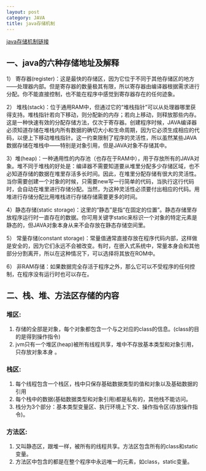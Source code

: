 ```yaml
---
layout: post
category: JAVA
title: java存储机制
---
```


[java存储机制链接](https://www.cnblogs.com/zyj-bozhou/p/6723863.html)

## 一、java的六种存储地址及解释

1） 寄存器(register)：这是最快的存储区，因为它位于不同于其他存储区的地方——处理器内部。但是寄存器的数量极其有限，所以寄存器由编译器根据需求进行分配。你不能直接控制，也不能在程序中感觉到寄存器存在的任何迹象。
   
2） 堆栈(stack)：位于通用RAM中，但通过它的“堆栈指针”可以从处理器哪里获得支持。堆栈指针若向下移动，则分配新的内存；若向上移动，则释放那些内存。这是一种快速有效的分配存储方法，仅次于寄存器。创建程序时候，JAVA编译器必须知道存储在堆栈内所有数据的确切大小和生命周期，因为它必须生成相应的代码，以便上下移动堆栈指针。这一约束限制了程序的灵活性，所以虽然某些JAVA数据存储在堆栈中——特别是对象引用，但是JAVA对象不存储其中。  

3）堆(heap)：一种通用性的内存池（也存在于RAM中），用于存放所有的JAVA对象。堆不同于堆栈的好处是：编译器不需要知道要从堆里分配多少存储区域，也不必知道存储的数据在堆里存活多长时间。因此，在堆里分配存储有很大的灵活性。当你需要创建一个对象的时候，只需要new写一行简单的代码，当执行这行代码时，会自动在堆里进行存储分配。当然，为这种灵活性必须要付出相应的代码。用堆进行存储分配比用堆栈进行存储存储需要更多的时间。   

4）静态存储(static storage)：这里的“静态”是指“在固定的位置”。静态存储里存放程序运行时一直存在的数据。你可用关键字static来标识一个对象的特定元素是静态的，但JAVA对象本身从来不会存放在静态存储空间里。   

5） 常量存储(constant storage)：常量值通常直接存放在程序代码内部，这样做是安全的，因为它们永远不会被改变。有时，在嵌入式系统中，常量本身会和其他部分分割离开，所以在这种情况下，可以选择将其放在ROM中。

6） 非RAM存储：如果数据完全存活于程序之外，那么它可以不受程序的任何控制，在程序没有运行时也可以存在。

## 二、栈、堆、方法区存储的内容

### 堆区:  

1. 存储的全部是对象，每个对象都包含一个与之对应的class的信息。(class的目的是得到操作指令) 
2. jvm只有一个堆区(heap)被所有线程共享，堆中不存放基本类型和对象引用，只存放对象本身 。

### 栈区: 

1. 每个线程包含一个栈区，栈中只保存基础数据类型的值和对象以及基础数据的引用
2. 每个栈中的数据(基础数据类型和对象引用)都是私有的，其他栈不能访问。 
3. 栈分为3个部分：基本类型变量区、执行环境上下文、操作指令区(存放操作指令)。 

### 方法区: 

1. 又叫静态区，跟堆一样，被所有的线程共享。方法区包含所有的class和static变量。 
2. 方法区中包含的都是在整个程序中永远唯一的元素，如class，static变量。 
